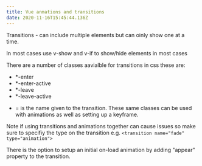 ```yaml
---
title: Vue anmations and transitions
date: 2020-11-16T15:45:44.136Z
---
```

Transitions - can include multiple elements but can oinly show  one at a time.

In most cases use v-show and v-if to show/hide elements in most cases

There are a number of classes aavialble for transitions in css these are:
- *-enter
- *-enter-active
- *-leave
- *-leave-active

* = is the name given to the transition. These same classes can be used with animations as well as setting up a keyframe.

Note if using transitions and animations together can cause issues so make sure to specifiy the type on the transition e.g. `<transition name="fade" type="animation">`

There is the option to setup an initial on-load animation by adding "appear" property to the transition.